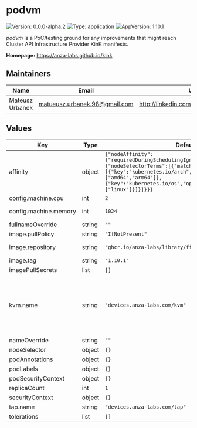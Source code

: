 # podvm

![Version: 0.0.0-alpha.2](https://img.shields.io/badge/Version-0.0.0--alpha.2-informational?style=flat) ![Type: application](https://img.shields.io/badge/Type-application-informational?style=flat) ![AppVersion: 1.10.1](https://img.shields.io/badge/AppVersion-1.10.1-informational?style=flat)

_podvm_ is a PoC/testing ground for any improvements that might
reach Cluster API Infrastructure Provider KinK manifests.

**Homepage:** <https://anza-labs.github.io/kink>

## Maintainers

| Name | Email | Url |
| ---- | ------ | --- |
| Mateusz Urbanek | <matueusz.urbanek.98@gmail.com> | <http://linkedin.com/in/urbanekmateusz> |

## Values

| Key | Type | Default | Description |
|-----|------|---------|-------------|
| affinity | object | `{"nodeAffinity":{"requiredDuringSchedulingIgnoredDuringExecution":{"nodeSelectorTerms":[{"matchExpressions":[{"key":"kubernetes.io/arch","operator":"In","values":["amd64","arm64"]},{"key":"kubernetes.io/os","operator":"In","values":["linux"]}]}]}}}` | Affinity settings for the pods. |
| config.machine.cpu | int | `2` | Number of VCPUs. Must be integer. |
| config.machine.memory | int | `1024` | Memory size in mebibytes. Must be integer. |
| fullnameOverride | string | `""` | Override for the full name. |
| image.pullPolicy | string | `"IfNotPresent"` | Image pull policy. |
| image.repository | string | `"ghcr.io/anza-labs/library/firecracker"` | Registry and repository for the podvm image. |
| image.tag | string | `"1.10.1"` | Tag for the image. |
| imagePullSecrets | list | `[]` | Secrets for pulling images. |
| kvm.name | string | `"devices.anza-labs.com/kvm"` | Name of the KVM device requested. Should be one of: `"devices.kubevirt.io/kvm"` when using https://github.com/kubevirt/kubernetes-device-plugins, `"devices.anza-labs.com/kvm"` when using https://github.com/anza-labs/kvm-device-plugin. |
| nameOverride | string | `""` | Override for the name. |
| nodeSelector | object | `{}` | Node selector for the pods. |
| podAnnotations | object | `{}` | Annotations to be added to the pods. |
| podLabels | object | `{}` | Labels to be added to the pods. |
| podSecurityContext | object | `{}` |  |
| replicaCount | int | `1` | Number of replicas for the deployment. |
| securityContext | object | `{}` |  |
| tap.name | string | `"devices.anza-labs.com/tap"` | Name of the TAP device requested. |
| tolerations | list | `[]` | Tolerations for the pods. |

